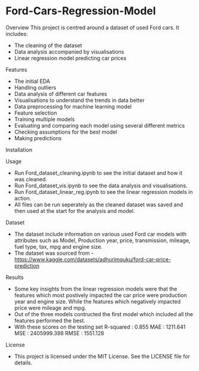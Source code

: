 # Ford-Cars-Regression-Model
Overview
This project is centred around a dataset of used Ford cars. It includes: 
- The cleaning of the dataset
- Data analysis accompanied by visualisations
- Linear regression model predicting car prices

Features
- The initial EDA 
- Handling outliers
- Data analysis of different car features
- Visualisations to understand the trends in data better
- Data preprocessing for machine learning model
- Feature selection
- Training multiple models
- Evaluating and comparing each model using several different metrics
- Checking assumptions for the best model
- Making predictions

Installation


Usage
- Run Ford_dataset_cleaning.ipynb to see the initial dataset and how it was cleaned.
- Run Ford_dataset_vis.ipynb to see the data analysis and visualisations.
- Run Ford_dataset_linear_reg.ipynb to see the linear regression models in action.
- All files can be run seperately as the cleaned dataset was saved and then used at the start for the analysis and model.

Dataset
- The dataset include information on various used Ford car models with attributes such as Model, Production year, price, 
  transmission, mileage, fuel type, tax, mpg and engine size.
- The dataset was sourced from - https://www.kaggle.com/datasets/adhurimquku/ford-car-price-prediction

Results
- Some key insights from the linear regression models were that the features which most postively impacted the car price 
  were production year and engine size. While the features which negatively impacted price were mileage and mpg.
- Out of the three models contructed the first model which included all the features performed the best.
- With these scores on the testing set
  R-squared : 0.855
  MAE : 1211.641
  MSE : 2405999.398
  RMSE : 1551.128

License
- This project is licensed under the MIT License. See the LICENSE file for details.




